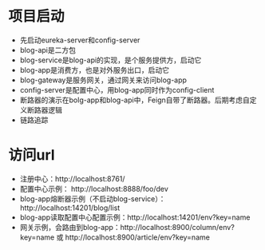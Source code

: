 # 项目启动
- 先启动eureka-server和config-server
- blog-api是二方包
- blog-service是blog-api的实现，是个服务提供方，启动它
- blog-app是消费方，也是对外服务出口，启动它
- blog-gateway是服务网关，通过网关来访问blog-app
- config-server是配置中心，用blog-app同时作为config-client
- 断路器的演示在bolg-app和blog-api中，Feign自带了断路器。后期考虑自定义断路器逻辑
- 链路追踪

# 访问url
- 注册中心：http://localhost:8761/
- 配置中心示例： http://localhost:8888/foo/dev
- blog-app熔断器示例（不启动blog-service）：http://localhost:14201/blog/list
- blog-app读取配置中心配置示例：http://localhost:14201/env?key=name
- 网关示例，会路由到blog-app：http://localhost:8900/column/env?key=name 或 http://localhost:8900/article/env?key=name

